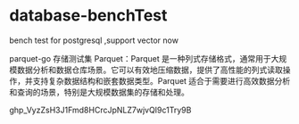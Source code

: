 # database-benchTest
bench test for postgresql ,support vector now 


parquet-go 存储测试集
Parquet：Parquet 是一种列式存储格式，通常用于大规模数据分析和数据仓库场景。它可以有效地压缩数据，提供了高性能的列式读取操作，并支持复杂数据结构和嵌套数据类型。Parquet 适合于需要进行高效数据分析和查询的场景，特别是大规模数据集的存储和处理。


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